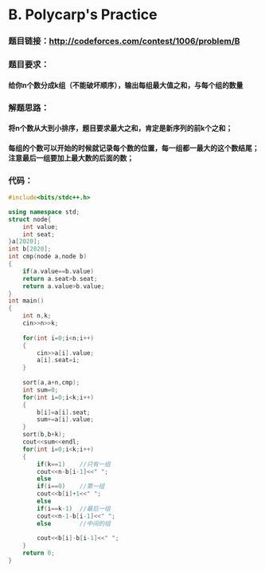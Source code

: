 # B. Polycarp's Practice

### 题目链接：http://codeforces.com/contest/1006/problem/B  

### 题目要求：

#### 给你n个数分成k组（不能破坏顺序），输出每组最大值之和，与每个组的数量

### 解题思路：

#### 将n个数从大到小排序，题目要求最大之和，肯定是新序列的前k个之和；

#### 每组的个数可以开始的时候就记录每个数的位置，每一组都一最大的这个数结尾；注意最后一组要加上最大数的后面的数；

### 代码：

```c++
#include<bits/stdc++.h>

using namespace std;
struct node{
	int value;
	int seat;
}a[2020];
int b[2020];
int cmp(node a,node b)
{
	if(a.value==b.value)
	return a.seat>b.seat;
	return a.value>b.value;
}
int main()
{
	int n,k;
	cin>>n>>k;
	
	for(int i=0;i<n;i++)
	{
		cin>>a[i].value;
		a[i].seat=i;
	}
	
	sort(a,a+n,cmp);
	int sum=0;
	for(int i=0;i<k;i++)
	{
		b[i]=a[i].seat;
		sum+=a[i].value;
	}
	sort(b,b+k);
	cout<<sum<<endl;
	for(int i=0;i<k;i++)
	{	
		if(k==1)	//只有一组
		cout<<n-b[i-1]<<" ";
		else
		if(i==0)	//第一组
		cout<<b[i]+1<<" ";
		else
		if(i==k-1)	//最后一组
		cout<<n-1-b[i-1]<<" ";
		else		//中间的组
		
		cout<<b[i]-b[i-1]<<" ";
	}
	return 0;
}
```

